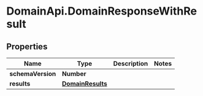 # DomainApi.DomainResponseWithResult

## Properties

Name | Type | Description | Notes
------------ | ------------- | ------------- | -------------
**schemaVersion** | **Number** |  | 
**results** | [**DomainResults**](DomainResults.md) |  | 


